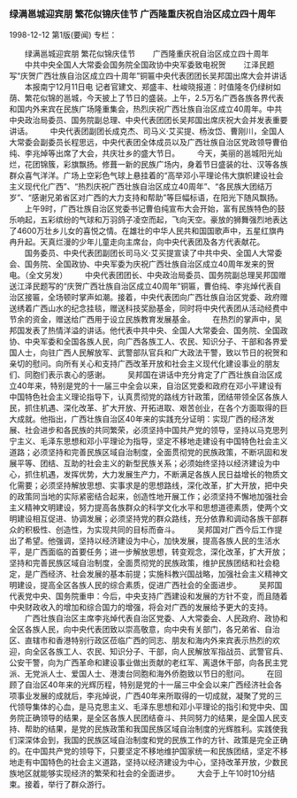 ### 绿满邕城迎宾朋  繁花似锦庆佳节  广西隆重庆祝自治区成立四十周年

1998-12-12
第1版(要闻)
专栏：

　　绿满邕城迎宾朋  繁花似锦庆佳节
　　广西隆重庆祝自治区成立四十周年
　　中共中央全国人大常委会国务院全国政协中央军委致电祝贺
　　江泽民题写“庆贺广西壮族自治区成立四十周年”铜匾中央代表团团长吴邦国出席大会并讲话
　　本报南宁12月11日电 记者官建文、郑盛丰、杜峻晓报道：时值隆冬仍绿树如荫、繁花似锦的邕城，今天披上了节日的盛装。上午，2.5万名广西各族各界代表和国内外来宾在民族广场隆重集会，热烈庆祝广西壮族自治区成立40周年。中共中央政治局委员、国务院副总理、中央代表团团长吴邦国出席庆祝大会并发表重要讲话。
　　中央代表团副团长成克杰、司马义·艾买提、杨汝岱、曹刚川，全国人大常委会副委员长程思远，中央代表团全体成员以及广西壮族自治区党政领导曹伯纯、李兆焯等出席了大会，共庆壮乡的盛大节日。
　　今天，美丽的邕城阳光灿烂，花团锦簇，彩旗飘扬。修葺一新的民族广场内，身着节日盛装的壮、汉等各族群众喜气洋洋。广场上空彩色气球上悬挂着的“高举邓小平理论伟大旗帜建设社会主义现代化广西”、“热烈庆祝广西壮族自治区成立40周年”、“各民族大团结万岁”、“感谢兄弟省区对广西的大力支持和帮助”等巨幅标语，在阳光下随风飘扬。
　　上午9时，广西壮族自治区党委书记曹伯纯宣布大会开始，富有民族特色的鼓乐响起，五彩缤纷的气球和万羽鸽子凌空而起，飞向天空。豪放的狮舞强烈地表达了4600万壮乡儿女的喜悦之情。在雄壮的中华人民共和国国歌声中，五星红旗冉冉升起。天真烂漫的少年儿童走向主席台，向中央代表团及各方代表献花。
　　国务委员、中央代表团副团长司马义·艾买提宣读了中共中央、全国人大常委会、国务院、全国政协、中央军委为庆祝广西壮族自治区成立40周年发来的贺电。（全文另发）
　　中央代表团团长、中央政治局委员、国务院副总理吴邦国赠送江泽民题写的“庆贺广西壮族自治区成立40周年”铜匾，曹伯纯、李兆焯代表自治区接匾，全场顿时掌声如潮。接着，中央代表团向广西壮族自治区党委、政府赠送绣着广西山水的纪念挂毯，赠送科技奖励基金，同时将中央代表团从活动经费中节余的资金，赠送给广西用于设立民族教育发展基金。
　　在热烈的掌声中，吴邦国发表了热情洋溢的讲话。他代表中共中央、全国人大常委会、国务院、全国政协、中央军委和全国各族人民，向广西各族工人、农民、知识分子、干部和各界爱国人士，向驻广西人民解放军、武警部队官兵和广大政法干警，致以节日的祝贺和亲切的慰问。向所有关心和支持广西改革开放和社会主义现代化建设事业的朋友们、同胞们表示衷心的感谢。
　　吴邦国在讲话中充分肯定了广西壮族自治区成立40年来，特别是党的十一届三中全会以来，自治区党委和政府在邓小平建设有中国特色社会主义理论指导下，认真贯彻党的路线方针政策，团结带领全区各族人民，抓住机遇、深化改革、扩大开放、开拓进取、艰苦创业，在各个方面取得的巨大成就。他指出，广西壮族自治区40年来的实践充分证明：实现广西的经济发展、社会进步和各民族的共同繁荣，必须坚持中国共产党的领导，坚持以马克思列宁主义、毛泽东思想和邓小平理论为指导，坚定不移地走建设有中国特色社会主义道路；必须坚持和完善民族区域自治制度，全面贯彻党的民族政策，不断巩固和发展平等、团结、互助的社会主义的新型民族关系；必须始终坚持以经济建设为中心，抓住机遇，发挥优势，大力发展生产力，不断满足各族人民日益增长的物质文化需要；必须坚持解放思想、实事求是的思想路线，深化改革，扩大开放，把中央的政策同当地的实际紧密结合起来，创造性地开展工作；必须坚持不懈地加强社会主义精神文明建设，努力提高各族群众的科学文化水平和思想道德素质，使两个文明建设相互促进、协调发展；必须坚持党的群众路线，充分依靠和调动各族干部群众的积极性、创造性，为实现共同的目标而奋斗。
　　吴邦国对广西今后工作提出了希望。他强调，坚持以经济建设为中心，加快发展，提高各族人民的生活水平，是广西面临的首要任务；进一步解放思想，转变观念，深化改革，扩大开放；坚持和完善民族区域自治制度，全面贯彻党的民族政策，维护民族团结和社会稳定，是广西经济、社会发展的基本前提；实施科教兴国战略，加强社会主义精神文明建设，提高全区各族人民的综合素质，促进广西社会的全面进步。
　　吴邦国代表党中央、国务院重申：今后，中央支持广西建设和发展的方针不变，而且随着中央财政收入的增加和综合国力的增强，将会对广西的发展给予更大的支持。
　　广西壮族自治区主席李兆焯代表自治区党委、人大常委会、人民政府、政协和全区各族人民，向中央代表团致以崇高敬意，向中央有关部门，各兄弟省、自治区、直辖市和香港特别行政区莅临广西的同志、朋友和海内外来宾表示热烈的欢迎，向全区各族工人、农民、知识分子、干部，向人民解放军指战员、武警官兵、公安干警，向为广西革命和建设事业做出贡献的老红军、离退休干部，向各民主党派、无党派人士、爱国人士、港澳台同胞和海外侨胞致以节日的慰问。
　　在回顾了自治区40年来的光辉历程，特别是党的十一届三中全会以来广西经济社会各项事业发展的成就后，李兆焯说，广西40年来所取得的一切成就，凝聚了党的三代领导集体的心血，是马克思主义、毛泽东思想和邓小平理论的指引和党中央、国务院正确领导的结果，是全区各族人民团结奋斗、共同努力的结果，是全国人民支持、帮助的结果，是党的民族政策和我国民族区域自治制度的光辉胜利。实践使我们深深体会到，我国的民族区域自治制度和党的民族工作的方针、政策是完全正确的。在中国共产党的领导下，只要坚定不移地维护国家统一和民族团结，坚定不移地走有中国特色的社会主义道路，坚持以经济建设为中心，坚持改革开放，少数民族地区就能够实现经济的繁荣和社会的全面进步。
　　大会于上午10时10分结束。接着，举行了群众游行。
